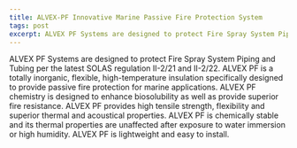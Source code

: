 ```yaml
---
title: ALVEX-PF Innovative Marine Passive Fire Protection System
tags: post
excerpt: ALVEX PF Systems are designed to protect Fire Spray System Piping and Tubing per the latest SOLAS regulation II-2/21 and II-2/22.
---
```

ALVEX PF Systems are designed to protect Fire Spray System Piping and Tubing per the latest SOLAS regulation II-2/21 and II-2/22. ALVEX PF is a totally inorganic, flexible, high-temperature insulation specifically designed to provide passive fire protection for marine applications. ALVEX PF chemistry is designed to enhance biosolubility as well as provide superior fire resistance. ALVEX PF provides high tensile strength, flexibility and superior thermal and acoustical properties. ALVEX PF is chemically stable and its thermal properties are unaffected after exposure to water immersion or high humidity. ALVEX PF is lightweight and easy to install.
